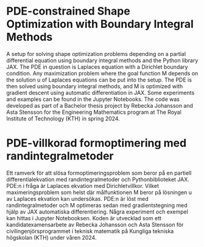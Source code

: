 # PDE-constrained Shape Optimization with Boundary Integral Methods
A setup for solving shape optimization problems depending on a partial differential equation using boundary integral methods and the Python library JAX. The PDE in question is Laplaces equation with a Dirichlet boundary condition.
Any maximization problem where the goal function M depends on the solution u of Laplaces equations can be put into the setup.
The PDE is then solved using boundary integral methods, and M is optimized with gradient descent using automatic differentiation in JAX.
Some experiments and examples can be found in the Jupyter Notebooks.
The code was developed as part of a Bachelor thesis project by Rebecka Johansson and Asta Stensson for the Engineering Mathematics program at The Royal Institute of Technology (KTH) in spring 2024.

# PDE-villkorad formoptimering med randintegralmetoder
Ett ramverk för att slösa formoptimeringsproblem som beror på en partiell differentialekvation med randintegralmetoder och Pythonbiblioteket JAX. PDE:n i fråga är Laplaces ekvation med Dirichletvillkor.
Vilket maximeringsproblem som helst där målfunktionen M beror på lösningen u av Laplaces ekvation kan undersökas. 
PDE:n är löst med randintegralmetoder och M optimeras sedan med gradientstegning med hjälp av JAX automatiska differentiering.
Några experiment och exempel kan hittas i Jupyter Notebooksen.
Koden är utvecklad som ett kandidatexamensarbete av Rebecka Johansson och Asta Stensson för civilingenjörsprogrammet i teknisk matematik på Kungliga tekniska högskolan (KTH) under våren 2024.
